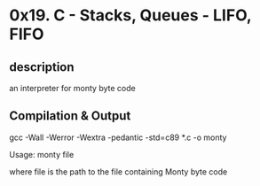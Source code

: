 # 0x19. C - Stacks, Queues - LIFO, FIFO

## description
an interpreter for monty byte code

## Compilation & Output

gcc -Wall -Werror -Wextra -pedantic -std=c89 *.c -o monty

Usage: monty file

where file is the path to the file containing Monty byte code
